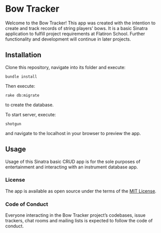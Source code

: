 # Bow Tracker

Welcome to the Bow Tracker!  This app was created with the intention
to create and track records of string players' bows.  It is a basic Sinatra application to fulfill project requirements at Flatiron School. Further functionality and development will continue in later projects.

## Installation

Clone this repository, navigate into its folder and execute:

    bundle install

Then execute:

    rake db:migrate

to create the database.

To start server, execute:

    shotgun

and navigate to the localhost in your browser to preview the app.


## Usage

Usage of this Sinatra basic CRUD app is for the sole purposes of entertainment and interacting with an instrument database app.

### License

The app is available as open source under the terms of the [MIT License](https://opensource.org/licenses/MIT).

### Code of Conduct

Everyone interacting in the Bow Tracker project’s codebases, issue trackers, chat rooms and mailing lists is expected to follow the code of conduct.